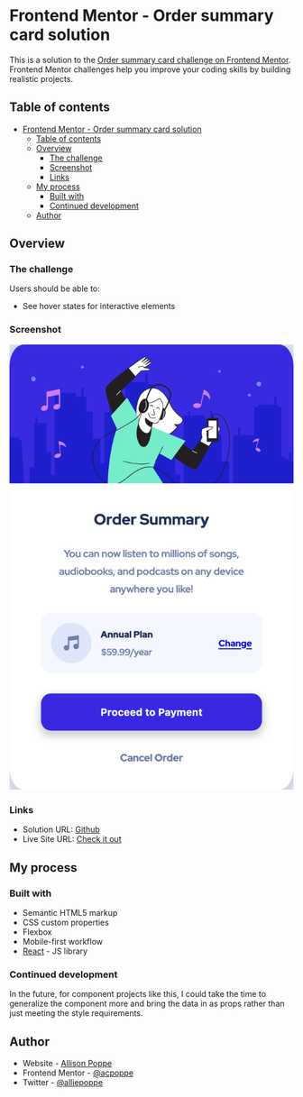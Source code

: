 # Frontend Mentor - Order summary card solution

This is a solution to the [Order summary card challenge on Frontend Mentor](https://www.frontendmentor.io/challenges/order-summary-component-QlPmajDUj). Frontend Mentor challenges help you improve your coding skills by building realistic projects.

## Table of contents

- [Frontend Mentor - Order summary card solution](#frontend-mentor---order-summary-card-solution)
  - [Table of contents](#table-of-contents)
  - [Overview](#overview)
    - [The challenge](#the-challenge)
    - [Screenshot](#screenshot)
    - [Links](#links)
  - [My process](#my-process)
    - [Built with](#built-with)
    - [Continued development](#continued-development)
  - [Author](#author)

## Overview

### The challenge

Users should be able to:

- See hover states for interactive elements

### Screenshot

![](https://github.com/acpoppe/order-summary-component/blob/main/Screenshot.png)

### Links

- Solution URL: [Github](https://github.com/acpoppe/order-summary-component)
- Live Site URL: [Check it out](https://acpoppe.github.io/order-summary-component/)

## My process

### Built with

- Semantic HTML5 markup
- CSS custom properties
- Flexbox
- Mobile-first workflow
- [React](https://reactjs.org/) - JS library

### Continued development

In the future, for component projects like this, I could take the time to generalize the component more and bring the data in as props rather than just meeting the style requirements.

## Author

- Website - [Allison Poppe](https://allisonpoppe.com)
- Frontend Mentor - [@acpoppe](https://www.frontendmentor.io/profile/acpoppe)
- Twitter - [@alliepoppe](https://www.twitter.com/alliepoppe)
